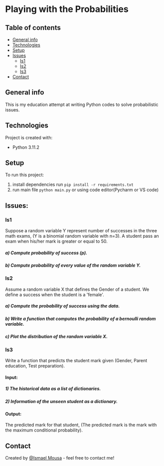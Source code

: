 # Playing with the Probabilities 


## Table of contents
* [General info](#general-info)
* [Technologies](#technologies)
* [Setup](#setup)
* [Issues](#issues)
  * [Is1](#is1)
  * [Is2](#is2)
  * [Is3](#is3)
* [Contact](#contact)

## General info
This is my education attempt at writing Python codes to solve probabilistic issues.

## Technologies
Project is created with:
* Python 3.11.2

## Setup
To run this project:
1) install dependencies run `pip install -r requirements.txt`
2) run main file `python main.py` or using code editor(Pycharm or VS code)

## Issues:

### Is1
Suppose a random variable Y represent number of successes in the three math exams, (Y is a binomial random variable with n=3).
A student pass an exam when his/her mark is greater or equal to 50.

##### a) Compute probability of success (p).
##### b) Compute probability of every value of the random variable Y.

### Is2
Assume a random variable X that defines the Gender of a student. We define a success when the student is a 'female'.

##### a) Compute the probability of success using the data.
##### b) Write a function that computes the probability of a bernoulli random variable. 
##### c) Plot the distribution of the random variable X.

### Is3
Write a function that predicts the student mark given (Gender, Parent education, Test preparation).

#### Input:
##### 1) The historical data as a list of dictionaries.
##### 2) Information of the unseen student as a dictionary.

#### Output:
The predicted mark for that student, (The predicted mark is the mark with the maximum conditional probability).


## Contact
Created by [@Ismael Mousa](https://www.linkedin.com/in/ismaelmousa/) - feel free to contact me!
